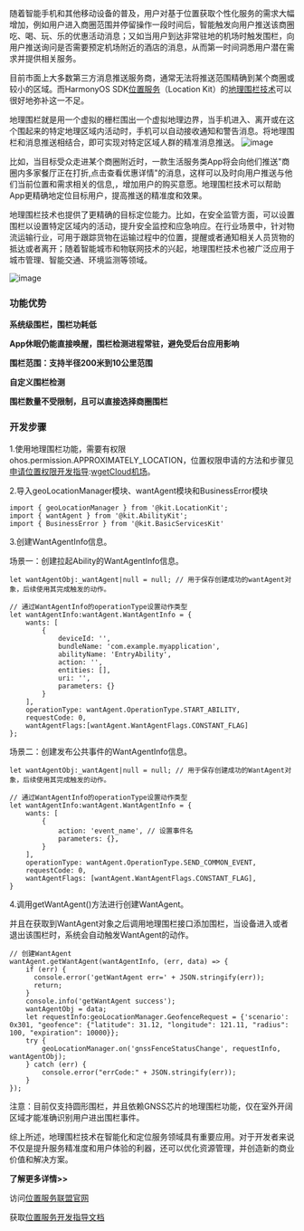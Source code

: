 
随着智能手机和其他移动设备的普及，用户对基于位置获取个性化服务的需求大幅增加，例如用户进入商圈范围并停留操作一段时间后，智能触发向用户推送该商圈吃、喝、玩、乐的优惠活动消息；又如当用户到达非常驻地的机场时触发围栏，向用户推送询问是否需要预定机场附近的酒店的消息，从而第一时间洞悉用户潜在需求并提供相关服务。


目前市面上大多数第三方消息推送服务商，通常无法将推送范围精确到某个商圈或较小的区域。而HarmonyOS SDK[位置服务](https://github.com "位置服务")（Location Kit）的[地理围栏技术](https://github.com "地理围栏技术")可以很好地弥补这一不足。


地理围栏就是用一个虚拟的栅栏围出一个虚拟地理边界，当手机进入、离开或在这个围起来的特定地理区域内活动时，手机可以自动接收通知和警告消息。将地理围栏和消息推送相结合，即可实现对特定区域人群的精准消息推送。
![image](https://img2024.cnblogs.com/blog/2396482/202409/2396482-20240903110159306-1685217578.jpg)


比如，当目标受众走进某个商圈附近时，一款生活服务类App将会向他们推送"商圈内多家餐厅正在打折,点击查看优惠详情"的消息，这样可以及时向用户推送与他们当前位置和需求相关的信息,，增加用户的购买意愿。地理围栏技术可以帮助App更精确地定位目标用户，提高推送的精准度和效果。


地理围栏技术也提供了更精确的目标定位能力。比如，在安全监管方面，可以设置围栏以设置特定区域内的活动，提升安全监控和应急响应。在行业场景中，针对物流运输行业，可用于跟踪货物在运输过程中的位置，提醒或者通知相关人员货物的抵达或者离开；随着智能城市和物联网技术的兴起，地理围栏技术也被广泛应用于城市管理、智能交通、环境监测等领域。


![image](https://img2024.cnblogs.com/blog/2396482/202409/2396482-20240903110213571-278550176.png)


### 功能优势


**系统级围栏，围栏功耗低**


**App休眠仍能直接唤醒，围栏检测进程常驻，避免受后台应用影响**


**围栏范围：支持半径200米到10公里范围**


**自定义围栏检测**


**围栏数量不受限制，且可以直接选择商圈围栏**


### 开发步骤


1\.使用地理围栏功能，需要有权限ohos.permission.APPROXIMATELY\_LOCATION，位置权限申请的方法和步骤见[申请位置权限开发指导](https://github.com "申请位置权限开发指导"):[wgetCloud机场](https://tabijibiyori.org)。


2\.导入geoLocationManager模块、wantAgent模块和BusinessError模块



```
import { geoLocationManager } from '@kit.LocationKit';
import { wantAgent } from '@kit.AbilityKit';
import { BusinessError } from '@kit.BasicServicesKit'

```

3\.创建WantAgentInfo信息。


场景一：创建拉起Ability的WantAgentInfo信息。



```
let wantAgentObj:_wantAgent|null = null; // 用于保存创建成功的wantAgent对象，后续使用其完成触发的动作。

// 通过WantAgentInfo的operationType设置动作类型
let wantAgentInfo:wantAgent.WantAgentInfo = {
    wants: [
        {
            deviceId: '',
            bundleName: 'com.example.myapplication',
            abilityName: 'EntryAbility',
            action: '',
            entities: [],
            uri: '',
            parameters: {}
        }
    ],
    operationType: wantAgent.OperationType.START_ABILITY,
    requestCode: 0,
    wantAgentFlags:[wantAgent.WantAgentFlags.CONSTANT_FLAG]
};

```

场景二：创建发布公共事件的WantAgentInfo信息。



```
let wantAgentObj:_wantAgent|null = null; // 用于保存创建成功的WantAgent对象，后续使用其完成触发的动作。

// 通过WantAgentInfo的operationType设置动作类型
let wantAgentInfo:wantAgent.WantAgentInfo = {
    wants: [
        {
            action: 'event_name', // 设置事件名
            parameters: {},
        }
    ],
    operationType: wantAgent.OperationType.SEND_COMMON_EVENT,
    requestCode: 0,
    wantAgentFlags: [wantAgent.WantAgentFlags.CONSTANT_FLAG],
}

```

4\.调用getWantAgent()方法进行创建WantAgent。


并且在获取到WantAgent对象之后调用地理围栏接口添加围栏，当设备进入或者退出该围栏时，系统会自动触发WantAgent的动作。



```
// 创建WantAgent
wantAgent.getWantAgent(wantAgentInfo, (err, data) => {
    if (err) {
      console.error('getWantAgent err=' + JSON.stringify(err));
      return;
    }
    console.info('getWantAgent success');
    wantAgentObj = data;
    let requestInfo:geoLocationManager.GeofenceRequest = {'scenario': 0x301, "geofence": {"latitude": 31.12, "longitude": 121.11, "radius": 100, "expiration": 10000}};
    try {
        geoLocationManager.on('gnssFenceStatusChange', requestInfo, wantAgentObj);
    } catch (err) {
        console.error("errCode:" + JSON.stringify(err));
    }
});

```

注意：目前仅支持圆形围栏，并且依赖GNSS芯片的地理围栏功能，仅在室外开阔区域才能准确识别用户进出围栏事件。


综上所述，地理围栏技术在智能化和定位服务领域具有重要应用。对于开发者来说不仅是提升服务精准度和用户体验的利器，还可以优化资源管理，并创造新的商业价值和解决方案。


**了解更多详情\>\>**


访问[位置服务联盟官网](https://github.com "位置服务联盟官网")


获取[位置服务开发指导文档](https://github.com "位置服务开发指导文档")


